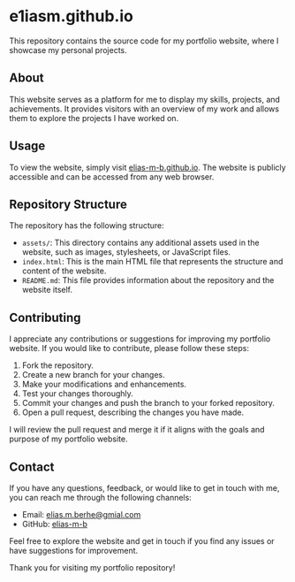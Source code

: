 # e1iasm.github.io

This repository contains the source code for my portfolio website, where I showcase my personal projects.

## About

This website serves as a platform for me to display my skills, projects, and achievements. It provides visitors with an overview of my work and allows them to explore the projects I have worked on.

## Usage

To view the website, simply visit [elias-m-b.github.io](https://elias-m-b.github.io/). The website is publicly accessible and can be accessed from any web browser.

## Repository Structure

The repository has the following structure:

- `assets/`: This directory contains any additional assets used in the website, such as images, stylesheets, or JavaScript files.
- `index.html`: This is the main HTML file that represents the structure and content of the website.
- `README.md`: This file provides information about the repository and the website itself.

## Contributing

I appreciate any contributions or suggestions for improving my portfolio website. If you would like to contribute, please follow these steps:

1. Fork the repository.
2. Create a new branch for your changes.
3. Make your modifications and enhancements.
4. Test your changes thoroughly.
5. Commit your changes and push the branch to your forked repository.
6. Open a pull request, describing the changes you have made.

I will review the pull request and merge it if it aligns with the goals and purpose of my portfolio website.

## Contact

If you have any questions, feedback, or would like to get in touch with me, you can reach me through the following channels:

- Email: [elias.m.berhe@gmial.com](mailto:elias.m.berhe@gmial.com)
- GitHub: [elias-m-b](https://github.com/elias-m-b)


Feel free to explore the website and get in touch if you find any issues or have suggestions for improvement.

Thank you for visiting my portfolio repository!
